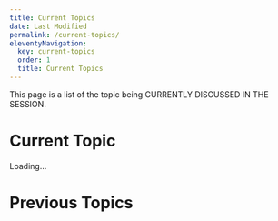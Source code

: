 ```yaml
---
title: Current Topics
date: Last Modified 
permalink: /current-topics/
eleventyNavigation:
  key: current-topics 
  order: 1
  title: Current Topics
---
```


This page is a list of the topic being CURRENTLY DISCUSSED IN THE SESSION.

# Current Topic
<div id="current-topic">Loading...</div>

# Previous Topics
<ul id="previous-topics"></ul>

<script>
const currentTopic = document.querySelector('#current-topic');
const previousTopics = document.querySelector('#previous-topics');

async function updateCurrentTopic() {
  const response = await fetch('/admin/data.csv');
  const text = await response.text();
  const entries = text.trim().split('\n').slice(-5).reverse();

  const [latestEntry] = entries;
  const [url, timestamp] = latestEntry.split(',');
  const date = new Date(Number(timestamp)).toLocaleString();
  currentTopic.innerHTML = `<a href="${url}">${url}</a> (as of ${date})`;

  const previousTopicList = entries.slice(1);
  for (const entry of previousTopicList) {
    const [url, timestamp] = entry.split(',');
    const date = new Date(Number(timestamp)).toLocaleString();
    const previousTopic = document.createElement('li');
    previousTopic.innerHTML = `<a href="${url}">${url}</a> (as of ${date})`;
    previousTopics.appendChild(previousTopic);
  }
}

updateCurrentTopic();
setInterval(updateCurrentTopic, 30000);
</script>
